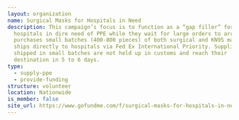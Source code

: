 ```yaml
---
layout: organization
name: Surgical Masks for Hospitals in Need
description: This campaign’s focus is to function as a “gap filler” for
  hospitals in dire need of PPE while they wait for large orders to arrive. It
  purchases small batches (400-800 pieces) of both surgical and KN95 masks, and
  ships directly to hospitals via Fed Ex International Priority. Supplies
  shipped in small batches are not held up in customs and reach their
  destination in 5 to 6 days.
type:
  - supply-ppe
  - provide-funding
structure: volunteer
location: Nationwide
is_member: false
site_url: https://www.gofundme.com/f/surgical-masks-for-hospitals-in-need
---
```


